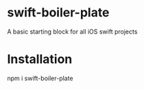 # swift-boiler-plate
A basic starting block for all iOS swift projects


# Installation
npm i swift-boiler-plate
